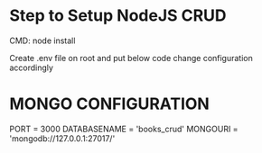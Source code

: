 # Step to Setup NodeJS CRUD
CMD: node install

Create .env file on root and put below code change configuration accordingly

# MONGO CONFIGURATION
PORT = 3000
DATABASENAME = 'books_crud'
MONGOURI = 'mongodb://127.0.0.1:27017/'
